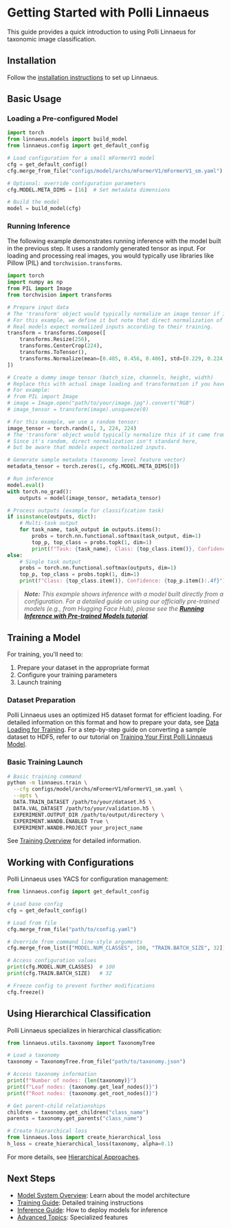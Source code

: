 # Getting Started with Polli Linnaeus

This guide provides a quick introduction to using Polli Linnaeus for taxonomic image classification.

## Installation

Follow the [installation instructions](installation.md) to set up Linnaeus.

## Basic Usage

### Loading a Pre-configured Model

```python
import torch
from linnaeus.models import build_model
from linnaeus.config import get_default_config

# Load configuration for a small mFormerV1 model
cfg = get_default_config()
cfg.merge_from_file("configs/model/archs/mFormerV1/mFormerV1_sm.yaml")

# Optional: override configuration parameters
cfg.MODEL.META_DIMS = [16]  # Set metadata dimensions

# Build the model
model = build_model(cfg)
```

### Running Inference

The following example demonstrates running inference with the model built in the previous step. It uses a randomly generated tensor as input. For loading and processing real images, you would typically use libraries like Pillow (PIL) and `torchvision.transforms`.
```python
import torch
import numpy as np
from PIL import Image
from torchvision import transforms

# Prepare input data
# The 'transform' object would typically normalize an image tensor if it came from an image.
# For this example, we define it but note that direct normalization of a random tensor isn't standard.
# Real models expect normalized inputs according to their training.
transform = transforms.Compose([
    transforms.Resize(256),
    transforms.CenterCrop(224),
    transforms.ToTensor(),
    transforms.Normalize(mean=[0.485, 0.456, 0.406], std=[0.229, 0.224, 0.225])
])

# Create a dummy image tensor (batch_size, channels, height, width)
# Replace this with actual image loading and transformation if you have an image file.
# For example:
# from PIL import Image
# image = Image.open("path/to/your/image.jpg").convert("RGB")
# image_tensor = transform(image).unsqueeze(0)

# For this example, we use a random tensor:
image_tensor = torch.randn(1, 3, 224, 224)
# The 'transform' object would typically normalize this if it came from an image.
# Since it's random, direct normalization isn't standard here,
# but be aware that models expect normalized inputs.

# Generate sample metadata (taxonomy level feature vector)
metadata_tensor = torch.zeros(1, cfg.MODEL.META_DIMS[0])

# Run inference
model.eval()
with torch.no_grad():
    outputs = model(image_tensor, metadata_tensor)

# Process outputs (example for classification task)
if isinstance(outputs, dict):
    # Multi-task output
    for task_name, task_output in outputs.items():
        probs = torch.nn.functional.softmax(task_output, dim=1)
        top_p, top_class = probs.topk(1, dim=1)
        print(f"Task: {task_name}, Class: {top_class.item()}, Confidence: {top_p.item():.4f}")
else:
    # Single task output
    probs = torch.nn.functional.softmax(outputs, dim=1)
    top_p, top_class = probs.topk(1, dim=1)
    print(f"Class: {top_class.item()}, Confidence: {top_p.item():.4f}")
```

> _**Note:** This example shows inference with a model built directly from a configuration. For a detailed guide on using our officially pre-trained models (e.g., from Hugging Face Hub), please see the **[Running Inference with Pre-trained Models tutorial](./inference/running_inference_with_pretrained_models.md)**._

## Training a Model

For training, you'll need to:
1. Prepare your dataset in the appropriate format
2. Configure your training parameters
3. Launch training

### Dataset Preparation

Polli Linnaeus uses an optimized H5 dataset format for efficient loading. For detailed information on this format and how to prepare your data, see [Data Loading for Training](./training/data_loading.md). For a step-by-step guide on converting a sample dataset to HDF5, refer to our tutorial on [Training Your First Polli Linnaeus Model](./training/training_custom_model_example.md#1-preparing-your-dataset).

### Basic Training Launch

```bash
# Basic training command
python -m linnaeus.train \
  --cfg configs/model/archs/mFormerV1/mFormerV1_sm.yaml \
  --opts \
  DATA.TRAIN_DATASET /path/to/your/dataset.h5 \
  DATA.VAL_DATASET /path/to/your/validation.h5 \
  EXPERIMENT.OUTPUT_DIR /path/to/output/directory \
  EXPERIMENT.WANDB.ENABLED True \
  EXPERIMENT.WANDB.PROJECT your_project_name
```

See [Training Overview](training/overview.md) for detailed information.

## Working with Configurations

Polli Linnaeus uses YACS for configuration management:

```python
from linnaeus.config import get_default_config

# Load base config
cfg = get_default_config()

# Load from file
cfg.merge_from_file("path/to/config.yaml")

# Override from command line-style arguments
cfg.merge_from_list(["MODEL.NUM_CLASSES", 100, "TRAIN.BATCH_SIZE", 32])

# Access configuration values
print(cfg.MODEL.NUM_CLASSES)  # 100
print(cfg.TRAIN.BATCH_SIZE)   # 32

# Freeze config to prevent further modifications
cfg.freeze()
```

## Using Hierarchical Classification

Polli Linnaeus specializes in hierarchical classification:

```python
from linnaeus.utils.taxonomy import TaxonomyTree

# Load a taxonomy
taxonomy = TaxonomyTree.from_file("path/to/taxonomy.json")

# Access taxonomy information
print(f"Number of nodes: {len(taxonomy)}")
print(f"Leaf nodes: {taxonomy.get_leaf_nodes()}")
print(f"Root nodes: {taxonomy.get_root_nodes()}")

# Get parent-child relationships
children = taxonomy.get_children("class_name")
parents = taxonomy.get_parents("class_name")

# Create hierarchical loss
from linnaeus.loss import create_hierarchical_loss
h_loss = create_hierarchical_loss(taxonomy, alpha=0.1)
```

For more details, see [Hierarchical Approaches](advanced_topics/hierarchical_approaches.md).

## Next Steps

- [Model System Overview](models/model_system_overview.md): Learn about the model architecture
- [Training Guide](training/overview.md): Detailed training instructions
- [Inference Guide](inference/overview.md): How to deploy models for inference
- [Advanced Topics](advanced_topics/hierarchical_approaches.md): Specialized features